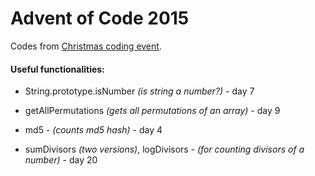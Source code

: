 # Advent of Code 2015

Codes from [Christmas coding event](https://adventofcode.com/2015). 

#### Useful functionalities: 

* String.prototype.isNumber *(is string a number?)* - day 7

* getAllPermutations *(gets all permutations of an array)* - day 9

* md5 - *(counts md5 hash)* - day 4

* sumDivisors *(two versions)*, logDivisors - *(for counting divisors of a number)* - day 20